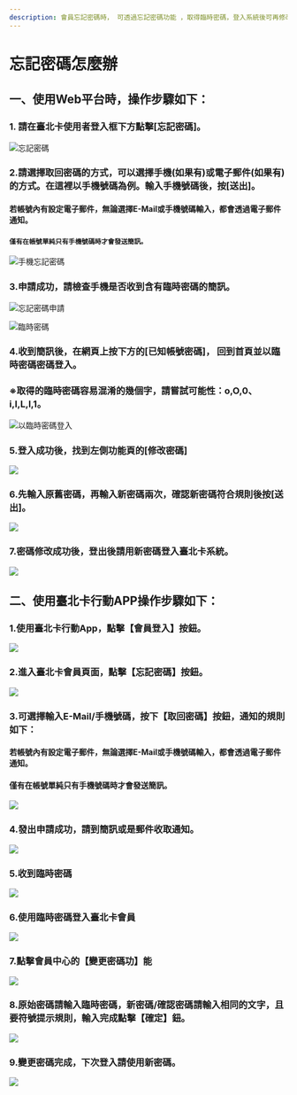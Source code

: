 ```yaml
---
description: 會員忘記密碼時， 可透過忘記密碼功能 ，取得臨時密碼，登入系統後可再修改為自訂的密碼。
---
```


# 忘記密碼怎麼辦

## 一、使用Web平台時，操作步驟如下：

### 1. 請在臺北卡使用者登入框下方點擊\[忘記密碼\]。

![&#x5FD8;&#x8A18;&#x5BC6;&#x78BC;](../.gitbook/assets/wang-ji-mi-ma.png)

### 2.請選擇取回密碼的方式，可以選擇手機\(如果有\)或電子郵件\(如果有\)的方式。在這裡以手機號碼為例。輸入手機號碼後，按\[送出\]。

#### 若帳號內有設定電子郵件，無論選擇E-Mail或手機號碼輸入，都會透過電子郵件通知。

#### `僅有在帳號單純只有手機號碼時才會發送簡訊。`

![&#x624B;&#x6A5F;&#x5FD8;&#x8A18;&#x5BC6;&#x78BC;](../.gitbook/assets/2018-04-26_125320.png)

### 3.申請成功，請檢查手機是否收到含有臨時密碼的簡訊。

![&#x5FD8;&#x8A18;&#x5BC6;&#x78BC;&#x7533;&#x8ACB;](../.gitbook/assets/2018-04-26_125359.png)

![&#x81E8;&#x6642;&#x5BC6;&#x78BC;](../.gitbook/assets/screenshot_2018-04-26-12-56-51-78.png)

### 4.收到簡訊後，在網頁上按下方的\[已知帳號密碼\]， 回到首頁並以臨時密碼密碼登入。

### ※取得的臨時密碼容易混淆的幾個字，請嘗試可能性：o,O,0、i,I,L,l,1。

![&#x4EE5;&#x81E8;&#x6642;&#x5BC6;&#x78BC;&#x767B;&#x5165;](../.gitbook/assets/2018-04-26_125839.png)

### 5.登入成功後，找到左側功能頁的\[修改密碼\]

![](../.gitbook/assets/2018-04-26_125933.png)

### 6.先輸入原舊密碼，再輸入新密碼兩次，確認新密碼符合規則後按\[送出\]。

![](../.gitbook/assets/2018-04-26_130132.png)

### 7.密碼修改成功後，登出後請用新密碼登入臺北卡系統。

![](../.gitbook/assets/2018-04-27_161910.png)

## 二、使用臺北卡行動APP操作步驟如下：

### 1.使用臺北卡行動App，點擊【會員登入】按鈕。

![](../.gitbook/assets/login_01.png)

### 2.進入臺北卡會員頁面，點擊【忘記密碼】按鈕。

![](../.gitbook/assets/login_02%20%281%29.png)

### 3.可選擇輸入E-Mail/手機號碼，按下【取回密碼】按鈕，通知的規則如下：

#### 若帳號內有設定電子郵件，無論選擇E-Mail或手機號碼輸入，都會透過電子郵件通知。

#### 僅有在帳號單純只有手機號碼時才會發送簡訊。

![](../.gitbook/assets/f_pwd.png)

### 4.發出申請成功，請到簡訊或是郵件收取通知。

![](../.gitbook/assets/send.png)

### 5.收到臨時密碼

![](../.gitbook/assets/recive_sms.png)

### 6.使用臨時密碼登入臺北卡會員

![](../.gitbook/assets/login_03.png)

### 7.點擊會員中心的【變更密碼功】能

![](../.gitbook/assets/change_pwd.png)

### 8.原始密碼請輸入臨時密碼，新密碼/確認密碼請輸入相同的文字，且要符號提示規則，輸入完成點擊【確定】鈕。

![](../.gitbook/assets/change_pwd2.png)

### 9.變更密碼完成，下次登入請使用新密碼。

![](../.gitbook/assets/sucess.png)

